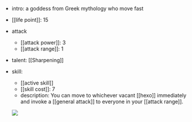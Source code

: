 - intro: a goddess from Greek mythology who move fast
- [[life point]]: 15
- attack
	- [[attack power]]: 3
	- [[attack range]]: 1
- talent: [[Sharpening]]
- skill: 
	- [[active skill]] 
	- [[skill cost]]: 7 
	- description: You can move to whichever vacant [[hexo]] immediately and invoke a [[general attack]] to everyone in your [[attack range]].

  ![](https://imgsa.baidu.com/forum/w%3D580/sign=9865a5aaf5f2b211e42e8546fa816511/66787659252dd42aa069c2720d3b5bb5c8eab85e.jpg)
